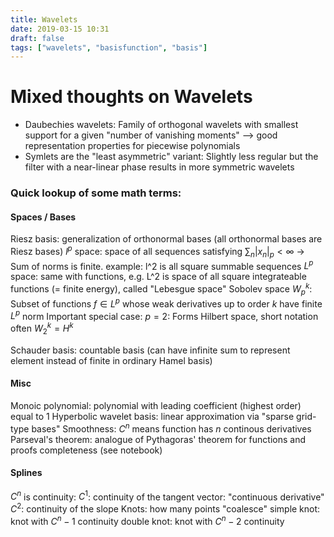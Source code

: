 ```yaml
---
title: Wavelets
date: 2019-03-15 10:31
draft: false
tags: ["wavelets", "basisfunction", "basis"]
---
```


# Mixed thoughts on Wavelets

- Daubechies wavelets: Family of orthogonal wavelets with smallest support for a given "number of vanishing moments" --> good representation properties for piecewise polynomials
- Symlets are the "least asymmetric" variant: Slightly less regular but the filter with a near-linear phase results in more symmetric wavelets


### Quick lookup of some math terms:
#### Spaces / Bases
Riesz basis: generalization of orthonormal bases (all orthonormal bases are Riesz bases)
$l^p$ space: space of all sequences satisfying $\sum_n \vert x_n \vert_p < \infty$ -> Sum of norms is finite.
           example: l^2 is all square summable sequences
$L^p$ space: same with functions, e.g. L^2 is space of all square integrateable functions (= finite energy), called "Lebesgue space"
Sobolev space $W^k_p$: Subset of functions $f \in L^p$ whose weak derivatives up to order $k$ have finite $L^p$ norm
                     Important special case: $p=2$: Forms Hilbert space, short notation often $W^k_2 = H^k$

Schauder basis: countable basis (can have infinite sum to represent element instead of finite in ordinary Hamel basis)


#### Misc
Monoic polynomial: polynomial with leading coefficient (highest order) equal to 1
Hyperbolic wavelet basis: linear approximation via "sparse grid-type bases"
Smoothness: $C^n$ means function has $n$ continous derivatives
Parseval's theorem: analogue of Pythagoras' theorem for functions and proofs completeness (see notebook)


#### Splines
$C^n$ is continuity:
  $C^1$: continuity of the tangent vector: "continuous derivative"
  $C^2$: continuity of the slope
Knots: how many points "coalesce"
  simple knot: knot with $C^n-1$ continuity
  double knot: knot with $C^n-2$ continuity
